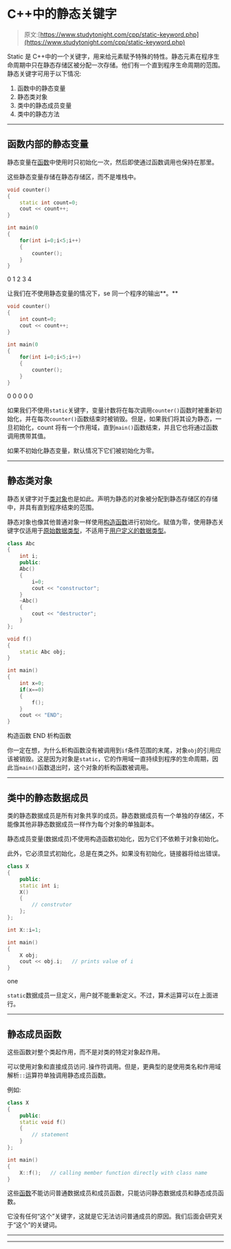 # C++中的静态关键字

> 原文:[https://www.studytonight.com/cpp/static-keyword.php](https://www.studytonight.com/cpp/static-keyword.php)

Static 是 C++中的一个关键字，用来给元素赋予特殊的特性。静态元素在程序生命周期中只在静态存储区被分配一次存储。他们有一个直到程序生命周期的范围。静态关键字可用于以下情况:

1.  函数中的静态变量
2.  静态类对象
3.  类中的静态成员变量
4.  类中的静态方法

* * *

## 函数内部的静态变量

静态变量在[函数](functions-in-cpp)中使用时只初始化一次，然后即使通过函数调用也保持在那里。

这些静态变量存储在静态存储区，而不是堆栈中。

```cpp
void counter()
{
    static int count=0;
    cout << count++;
}

int main(0
{
    for(int i=0;i<5;i++)
    {
        counter();
    }
}
```

0 1 2 3 4

让我们在不使用静态变量的情况下，se 同一个程序的输出**。**

```cpp
void counter()
{
    int count=0;
    cout << count++;
}

int main(0
{
    for(int i=0;i<5;i++)
    {
        counter();
    }
}
```

0 0 0 0 0

如果我们不使用`static`关键字，变量计数将在每次调用`counter()`函数时被重新初始化，并在每次`counter()`函数结束时被销毁。但是，如果我们将其设为静态，一旦初始化，count 将有一个作用域，直到`main()`函数结束，并且它也将通过函数调用携带其值。

如果不初始化静态变量，默认情况下它们被初始化为零。

* * *

## 静态类对象

静态关键字对于[类对象](class-and-objects.php)也是如此。声明为静态的对象被分配到静态存储区的存储中，并具有直到程序结束的范围。

静态对象也像其他普通对象一样使用[构造函数](constructors-and-destructors-in-cpp.php)进行初始化。赋值为零，使用静态关键字仅适用于[原始数据类型](datatypes-and-modifiers-in-cpp.php)，不适用于[用户定义的数据类型](datatypes-and-modifiers-in-cpp.php)。

```cpp
class Abc
{
    int i;
    public:
    Abc()
    {
        i=0;
        cout << "constructor";
    }
    ~Abc()
    {
        cout << "destructor";
    }
};

void f()
{
    static Abc obj;
}

int main()
{
    int x=0;
    if(x==0)
    {
        f();
    }
    cout << "END";
} 
```

构造函数 END 析构函数

你一定在想，为什么析构函数没有被调用到`if`条件范围的末尾，对象`obj`的引用应该被销毁。这是因为对象是`static`，它的作用域一直持续到程序的生命周期，因此当`main()`函数退出时，这个对象的析构函数被调用。

* * *

## 类中的静态数据成员

类的静态数据成员是所有对象共享的成员。静态数据成员有一个单独的存储区，不能像其他非静态数据成员一样作为每个对象的单独副本。

静态成员变量(数据成员)不使用构造函数初始化，因为它们不依赖于对象初始化。

此外，它必须显式初始化，总是在类之外。如果没有初始化，链接器将给出错误。

```cpp
class X
{
    public:
    static int i;
    X()
    {
        // construtor
    };
};

int X::i=1;

int main()
{
    X obj;
    cout << obj.i;   // prints value of i
}
```

one

`static`数据成员一旦定义，用户就不能重新定义。不过，算术运算可以在上面进行。

* * *

## 静态成员函数

这些函数对整个类起作用，而不是对类的特定对象起作用。

可以使用对象和直接成员访问`.`操作符调用。但是，更典型的是使用类名和作用域解析`::`运算符单独调用静态成员函数。

例如:

```cpp
class X
{
    public:
    static void f()
    {
        // statement
    }
};

int main()
{
    X::f();   // calling member function directly with class name
} 
```

这些[函数](functions-in-cpp)不能访问普通数据成员和成员函数，只能访问静态数据成员和静态成员函数。

它没有任何“这个”关键字，这就是它无法访问普通成员的原因。我们后面会研究关于“这个”的关键词。

* * *

* * *